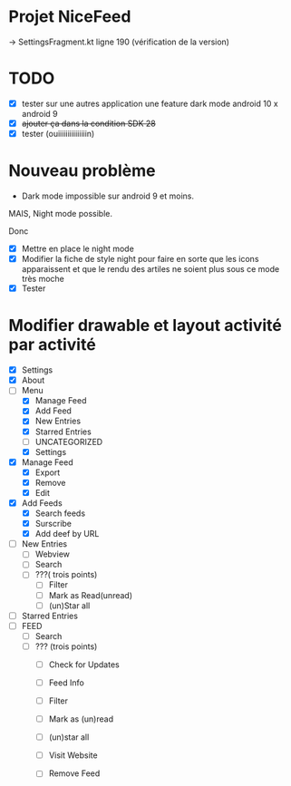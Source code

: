 Projet NiceFeed
===

-> SettingsFragment.kt ligne 190 (vérification de la version)

TODO
===

* [x] tester sur une autres application une feature dark mode android 10 x android 9
* [x] ~~ajouter ça dans la condition SDK 28~~
* [x] tester (ouiiiiiiiiiiiiiiin)

Nouveau problème
===

* Dark mode impossible sur android 9 et moins.

MAIS, Night mode possible.

Donc

* [x] Mettre en place le night mode
* [x] Modifier la fiche de style night pour faire en sorte que les icons apparaissent et que le rendu des artiles ne soient plus sous ce mode très moche
* [x] Tester

Modifier drawable et layout activité par activité
===

* [x] Settings
* [x] About
* [ ] Menu
    * [x] Manage Feed
    * [x] Add Feed
    * [x] New Entries
    * [x] Starred Entries
    * [ ] UNCATEGORIZED
    * [x] Settings
* [x] Manage Feed
    * [x] Export
    * [x] Remove
    * [x] Edit
* [x] Add Feeds
    * [x] Search feeds
    * [x] Surscribe
    * [x] Add deef by URL
* [ ] New Entries
    * [ ] Webview
    * [ ] Search
    * [ ] ???( trois points)
        * [ ] Filter
        * [ ] Mark as Read(unread)
        * [ ] (un)Star all

* [ ] Starred Entries
* [ ] FEED
    * [ ] Search
    * [ ] ??? (trois points)
        * [ ] Check for Updates
        * [ ] Feed Info
        * [ ] Filter
        * [ ] Mark as (un)read
        * [ ] (un)star all
        * [ ] Visit Website
        * [ ] Remove Feed



